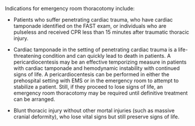 Indications for emergency room thoracotomy include:

- Patients who suffer penetrating cardiac trauma, who have cardiac tamponade identified on the FAST exam, or individuals who are pulseless and received CPR less than 15 minutes after traumatic thoracic injury.

- Cardiac tamponade in the setting of penetrating cardiac trauma is a life-threatening condition and can quickly lead to death in patients. A pericardiocentesis may be an effective temporizing measure in patients with cardiac tamponade and hemodynamic instability with continued signs of life. A pericardiocentesis can be performed in either the prehospital setting with EMS or in the emergency room to attempt to stabilize a patient. Still, if they proceed to lose signs of life, an emergency room thoracotomy may be required until definitive treatment can be arranged.

- Blunt thoracic injury without other mortal injuries (such as massive cranial deformity), who lose vital signs but still preserve signs of life.
